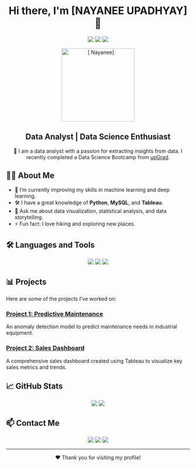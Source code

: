 <h1 align="center">Hi there, I'm [NAYANEE UPADHYAY] 👋</h1>

<p align="center">
  <a href="https://www.linkedin.com/in/yourprofile/"><img src="https://img.shields.io/badge/LinkedIn-0077B5?style=for-the-badge&logo=linkedin&logoColor=white"></a>
  <a href="https://twitter.com/yourprofile"><img src="https://img.shields.io/badge/Twitter-1DA1F2?style=for-the-badge&logo=twitter&logoColor=white"></a>
  <a href="mailto:your.email@example.com"><img src="https://img.shields.io/badge/Email-D14836?style=for-the-badge&logo=gmail&logoColor=white"></a>
</p>

<p align="center">
  <img src="IMG_20220513_183629.jpg" alt="[ Nayanee]" width="200" height="200">
</p>

<h2 align="center">Data Analyst | Data Science Enthusiast</h2>

<p align="center">
  🚀 I am a data analyst with a passion for extracting insights from data. I recently completed a Data Science Bootcamp from <a href="https://www.upgrad.com/">upGrad</a>.
</p>

## 👨‍💻 About Me
- 🌱 I’m currently improving my skills in machine learning and deep learning.
- 🛠️ I have a great knowledge of **Python**, **MySQL**, and **Tableau**.
- 💬 Ask me about data visualization, statistical analysis, and data storytelling.
- ⚡ Fun fact: I love hiking and exploring new places.

## 🛠️ Languages and Tools
<p align="center">
  <img src="https://img.shields.io/badge/Python-3776AB?style=for-the-badge&logo=python&logoColor=white">
  <img src="https://img.shields.io/badge/MySQL-4479A1?style=for-the-badge&logo=mysql&logoColor=white">
  <img src="https://img.shields.io/badge/Tableau-E97627?style=for-the-badge&logo=tableau&logoColor=white">
</p>

## 📊 Projects
Here are some of the projects I've worked on:

### [Project 1: Predictive Maintenance](https://github.com/nayanee123/Anomaly-Detection-/blob/main/README.md)
An anomaly detection model to predict maintenance needs in industrial equipment.

### [Project 2: Sales Dashboard](https://github.com/yourusername/sales-dashboard)
A comprehensive sales dashboard created using Tableau to visualize key sales metrics and trends.


## 📈 GitHub Stats
<p align="center">
  <img src="https://github-readme-stats.vercel.app/api?username=yourusername&show_icons=true&theme=radical">
  <img src="https://github-readme-stats.vercel.app/api/top-langs/?username=yourusername&layout=compact&theme=radical">
</p>

## 📫 Contact Me
<p align="center">
  <a href="mailto:your.email@example.com"><img src="https://img.shields.io/badge/Email-D14836?style=for-the-badge&logo=gmail&logoColor=white"></a>
  <a href="https://www.linkedin.com/in/yourprofile/"><img src="https://img.shields.io/badge/LinkedIn-0077B5?style=for-the-badge&logo=linkedin&logoColor=white"></a>
  <a href="https://twitter.com/yourprofile"><img src="https://img.shields.io/badge/Twitter-1DA1F2?style=for-the-badge&logo=twitter&logoColor=white"></a>
</p>

---

<p align="center">❤️ Thank you for visiting my profile!</p>
